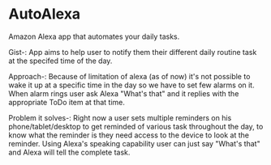 # AutoAlexa
Amazon Alexa app that automates your daily tasks. 

Gist-:
App aims to help user to notify them their different daily routine task at the specifed time of the day.

Approach-:
Because of limitation of alexa (as of now) it's not possible to wake it up at a specific time in the day so we have to set few alarms on it. When alarm rings user ask Alexa "What's that" and it replies with the appropriate ToDo item at that time.

Problem it solves-:
Right now a user sets multiple reminders on his phone/tablet/desktop to get reminded of various task throughout the day, to know what the reminder is they need access to the device to look at the reminder. Using Alexa's speaking capability user can just say "What's that" and Alexa will tell the complete task.
